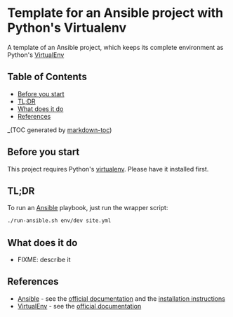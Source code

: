 # Template for an Ansible project with Python's Virtualenv

A template of an Ansible project, which keeps its complete environment as Python's [VirtualEnv][virtualenv]

## Table of Contents

- [Before you start](#before-you-start)
- [TL;DR](#tldr)
- [What does it do](#what-does-it-do)
- [References](#references)

_(TOC generated by [markdown-toc](https://github.com/jonschlinkert/markdown-toc))

Before you start
----------------

This project requires Python's [virtualenv]. Please have it installed first.

TL;DR
-----

To run an [Ansible][ansible] playbook, just run the wrapper script:

```bash
./run-ansible.sh env/dev site.yml
```

What does it do
---------------

* FIXME: describe it

References
----------

* [Ansible][ansible] - see the [official documentation](http://docs.ansible.com/) and the [installation instructions](http://docs.ansible.com/ansible/intro_installation.html)
* [VirtualEnv][virtualenv] - see the [official documentation](https://virtualenv.pypa.io/en/latest/)

[ansible]: https://www.ansible.com/ "Ansible is a simple (well...) automation tool, adopted by the company for the deployment tasks"
[virtualenv]: https://virtualenv.pypa.io "a tool to create isolated Python environments"
